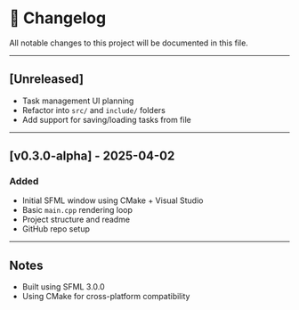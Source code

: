 ﻿# 📓 Changelog

All notable changes to this project will be documented in this file.

---

## [Unreleased]
- Task management UI planning
- Refactor into `src/` and `include/` folders
- Add support for saving/loading tasks from file

---

## [v0.3.0-alpha] - 2025-04-02
### Added
- Initial SFML window using CMake + Visual Studio
- Basic `main.cpp` rendering loop
- Project structure and readme
- GitHub repo setup

---

## Notes
- Built using SFML 3.0.0
- Using CMake for cross-platform compatibility
